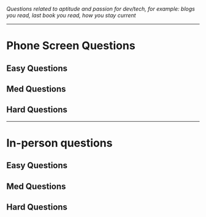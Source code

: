 *Questions related to aptitude and passion for dev/tech, for example: blogs you read, last book you read, how you stay current*

---

# Phone Screen Questions

## Easy Questions

## Med Questions

## Hard Questions

---

# In-person questions

## Easy Questions

## Med Questions

## Hard Questions
